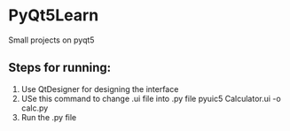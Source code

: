 # PyQt5Learn
Small projects on pyqt5

## Steps for running:
1. Use QtDesigner for designing the interface
2. USe this command to change .ui file into .py file 
        pyuic5 Calculator.ui -o calc.py
3. Run the .py file

